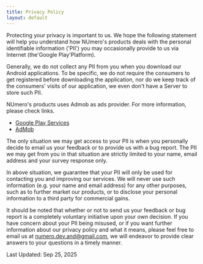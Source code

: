 ```yaml
---
title: Privacy Policy
layout: default
---
```


Protecting your privacy is important to us. We hope the following statement will help you understand how NUmero's products deals with the personal identifiable information ('PII') you may occasionally provide to us via Internet (the'Google Play'Platform).

Generally, we do not collect any PII from you when you download our Android applications. To be specific, we do not require the consumers to get registered before downloading the application, nor do we keep track of the consumers' visits of our application, we even don't have a Server to store such PII.

NUmero's products uses Admob as ads provider. For more information, please check links.
- [Google Play Services](https://www.google.com/policies/privacy/)
- [AdMob](https://support.google.com/admob/answer/6128543?hl=en)


The only situation we may get access to your PII is when you personally decide to email us your feedback or to provide us with a bug report. The PII we may get from you in that situation are strictly limited to your name, email address and your survey response only.

In above situation, we guarantee that your PII will only be used for contacting you and improving our services. We will never use such information (e.g. your name and email address) for any other purposes, such as to further market our products, or to disclose your personal information to a third party for commercial gains.

It should be noted that whether or not to send us your feedback or bug report is a completely voluntary initiative upon your own decision. If you have concern about your PII being misused, or if you want further information about our privacy policy and what it means, please feel free to email us at <a href="mailto:numero.dev.and@gmail.com">numero.dev.and@gmail.com</a>, we will endeavor to provide clear answers to your questions in a timely manner.


Last Updated: Sep 25, 2025